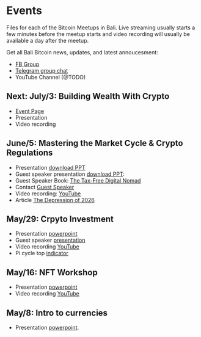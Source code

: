 # Events

Files for each of the Bitcoin Meetups in Bali. Live streaming usually starts a few minutes before the meetup starts and video recording 
will usually be available a day after the meetup.

Get all Bali Bitcoin news, updates, and latest annoucesment: 
* [FB Group](https://www.facebook.com/groups/1126150387884943) 
* [Telegram group chat](https://t.me/joinchat/2T6yvFcokRQ3ZDQ0)
* YouTube Channel (@TODO)  

## Next: July/3: Building Wealth With Crypto
* [Event Page](https://www.eventbrite.com/e/bali-bitcoin-meetup-building-wealth-with-crypto-tickets-158336172755)
* Presentation
* Video recording

## June/5: Mastering the Market Cycle & Crypto Regulations 
* Presentation [download PPT](https://github.com/marvin-hansen/Bali-Bitcoin-Meetup/raw/main/4_Sat_June_05/Mastering%20Market%20Cycles.pptx)
* Guest speaker presentation [download PPT](https://github.com/marvin-hansen/Bali-Bitcoin-Meetup/raw/main/4_Sat_June_05/Crypto%20Regulations%20-%20Bali%20Bitcoin%20Meetup%20-%20Final%20version.pptx):
* Guest Speaker Book: [The Tax-Free Digital Nomad](https://www.amazon.com/Tax-Free-Digital-Nomad-Julius-VanderBeek-ebook/dp/B07X7G97T4)
* Contact [Guest Speaker](https://www.theglobalcitizen.co/consult/)
* Video recording: [YouTube](https://youtu.be/Rq92WUSaduc)
* Article [The Depression of 2026](https://www.progress.org/articles/the-depression-of-2026)

## May/29: Crpyto Investment 
*  Presentation [powerpoint](https://github.com/marvin-hansen/Bali-Bitcoin-Meetup/raw/main/3_Sat_May_29/Invest%20in%20Bitcoin.pptx)
*  Guest speaker [presentation](https://github.com/marvin-hansen/Bali-Bitcoin-Meetup/raw/main/3_Sat_May_29/Ebel%20Strategie.pptx) 
*  Video recording [YouTube](https://youtu.be/foIz8sf7Q48) 
*  Pi cycle top [indicator](https://www.lookintobitcoin.com/charts/pi-cycle-top-indicator/)


## May/16: NFT Workshop 
*  Presentation [powerpoint](https://github.com/marvin-hansen/Bali-Bitcoin-Meetup/raw/main/2_Sat_May_16/NFT_Workshop.pptx)
*  Video recording [YouTube](https://youtu.be/iu5af8jCPro)


## May/8: Intro to currencies 
* Presentation [powerpoint](https://github.com/marvin-hansen/Bali-Bitcoin-Meetup/raw/main/1_Sat_May_08/Into_Bitcoin_Defi_v1.pptx).
